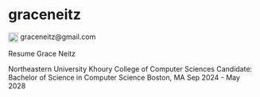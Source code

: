 # graceneitz

<p>
  <img 
    src="[https://imgur.com/a/sX1BRlM](https://imgur.com/qg44Pee)"
    width="20" 
    style="vertical-align: middle; margin: 0; padding: 0; border: none; outline: none;" />
    graceneitz@gmail.com
</p>

Resume
Grace Neitz

Northeastern University Khoury College of Computer Sciences
Candidate: Bachelor of Science in Computer Science 
Boston, MA Sep 2024 - May 2028
